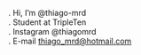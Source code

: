 . Hi, I’m @thiago-mrd                        
. Student at TripleTen                   
. Instagram @thiagomrd                       
. E-mail thiago_mrd@hotmail.com 


<!---
thiago-mrd/thiago-mrd is a ✨ special ✨ repository because its `README.md` (this file) appears on your GitHub profile.
You can click the Preview link to take a look at your changes.
--->
